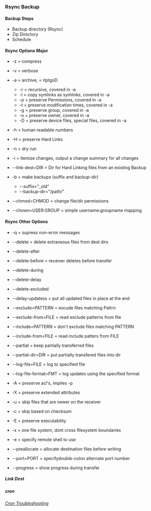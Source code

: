 ### Rsync Backup

#### Backup Steps
- Backup directory (Rsync)
- Zip Directory
- Schedule

#### Rsync Options Major

- -z = compress
- -v = verbose
- -a = archive, = rlptgoD
    - -r = recursive, covered in -a
    - -l = copy symlinks as symlinks, covered in -a
    - -p = preserve Permissions, covered in -a
    - -t = preserve modification times, covered in -a
    - -g = preserve group, covered in -a
    - -o = preserve owner, covered in -a
    - -D = preserve device files, special files, covered in -a
- -h = human readable numbers
- -H = preserve Hard Links
- -n = dry run
- -i = itemize changes, output a change summary for all changes
- --link-dest=DIR = Dir for Hard Linking files from an existing Backup

- -b = make backups (suffix and backup-dir)
    - --suffix="_old"
    - --backup-dir="/path/"

- --chmod=CHMOD = change file/dir permissions
- --chown=USER:GROUP = simple username:groupname mapping


#### Rsync Other Options

- -q = supress non-error messages


- --delete = delete extraneous files from dest dirs
- --delete-after
- --delete-before = receiver deletes before transfer
- --delete-during
- --delete-delay
- --delete-excluded
- --delay-updatess = put all updated files in place at the end

- --exclude=PATTERN = excude files matching Pattrn
- --exclude-from=FILE = read exclude patterns from file
- --include=PATTERN = don't exclude files matching PATTERN
- --include-from=FILE = read include patters from FILE

- --partial = keep partially transferred files
- --partial-dir=DIR = put partially transfered files into dir

- --log-file=FILE = log to specified file
- --log-file-format=FMT = log updates using the specified format
- -A = preserve acl's, implies -p
- -X = preserve extended attributes
- -u = skip files that are newer on the receiver
- -c = skip based on checksum
- -E = preserve executability
- -x = one file system, dont cross filesystem boundaries
- -e = specify remote shell to use
- --preallocate = allocate destination files before writing
- --port=PORT = specifydouble-colon alternate port number
- --progress = show progress during transfer


##### Link Dest


##### cron
###### [Cron Troubleshooting](https://askubuntu.com/questions/222512/cron-info-no-mta-installed-discarding-output-error-in-the-syslog)